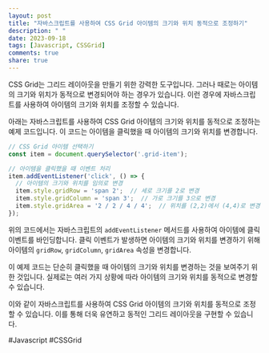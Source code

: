 ```yaml
---
layout: post
title: "자바스크립트를 사용하여 CSS Grid 아이템의 크기와 위치 동적으로 조정하기"
description: " "
date: 2023-09-18
tags: [Javascript, CSSGrid]
comments: true
share: true
---
```


CSS Grid는 그리드 레이아웃을 만들기 위한 강력한 도구입니다. 그러나 때로는 아이템의 크기와 위치가 동적으로 변경되어야 하는 경우가 있습니다. 이런 경우에 자바스크립트를 사용하여 아이템의 크기와 위치를 조정할 수 있습니다.

아래는 자바스크립트를 사용하여 CSS Grid 아이템의 크기와 위치를 동적으로 조정하는 예제 코드입니다. 이 코드는 아이템을 클릭했을 때 아이템의 크기와 위치를 변경합니다.

```javascript
// CSS Grid 아이템 선택하기
const item = document.querySelector('.grid-item');

// 아이템을 클릭했을 때 이벤트 처리
item.addEventListener('click', () => {
  // 아이템의 크기와 위치를 임의로 변경
  item.style.gridRow = 'span 2';  // 세로 크기를 2로 변경
  item.style.gridColumn = 'span 3';  // 가로 크기를 3으로 변경
  item.style.gridArea = '2 / 2 / 4 / 4';  // 위치를 (2,2)에서 (4,4)로 변경
});
```

위의 코드에서는 자바스크립트의 `addEventListener` 메서드를 사용하여 아이템에 클릭 이벤트를 바인딩합니다. 클릭 이벤트가 발생하면 아이템의 크기와 위치를 변경하기 위해 아이템의 `gridRow`, `gridColumn`, `gridArea` 속성을 변경합니다.

이 예제 코드는 단순히 클릭했을 때 아이템의 크기와 위치를 변경하는 것을 보여주기 위한 것입니다. 실제로는 여러 가지 상황에 따라 아이템의 크기와 위치를 동적으로 변경할 수 있습니다.

이와 같이 자바스크립트를 사용하여 CSS Grid 아이템의 크기와 위치를 동적으로 조정할 수 있습니다. 이를 통해 더욱 유연하고 동적인 그리드 레이아웃을 구현할 수 있습니다.

#Javascript #CSSGrid